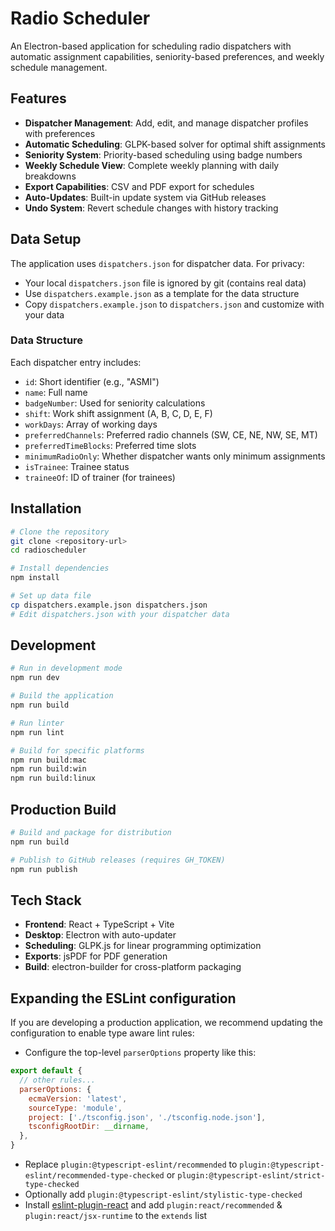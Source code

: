 # Radio Scheduler

An Electron-based application for scheduling radio dispatchers with automatic assignment capabilities, seniority-based preferences, and weekly schedule management.

## Features

- **Dispatcher Management**: Add, edit, and manage dispatcher profiles with preferences
- **Automatic Scheduling**: GLPK-based solver for optimal shift assignments
- **Seniority System**: Priority-based scheduling using badge numbers
- **Weekly Schedule View**: Complete weekly planning with daily breakdowns
- **Export Capabilities**: CSV and PDF export for schedules
- **Auto-Updates**: Built-in update system via GitHub releases
- **Undo System**: Revert schedule changes with history tracking

## Data Setup

The application uses `dispatchers.json` for dispatcher data. For privacy:

- Your local `dispatchers.json` file is ignored by git (contains real data)  
- Use `dispatchers.example.json` as a template for the data structure
- Copy `dispatchers.example.json` to `dispatchers.json` and customize with your data

### Data Structure
Each dispatcher entry includes:
- `id`: Short identifier (e.g., "ASMI")  
- `name`: Full name
- `badgeNumber`: Used for seniority calculations
- `shift`: Work shift assignment (A, B, C, D, E, F)
- `workDays`: Array of working days
- `preferredChannels`: Preferred radio channels (SW, CE, NE, NW, SE, MT)
- `preferredTimeBlocks`: Preferred time slots
- `minimumRadioOnly`: Whether dispatcher wants only minimum assignments
- `isTrainee`: Trainee status
- `traineeOf`: ID of trainer (for trainees)

## Installation

```bash
# Clone the repository
git clone <repository-url>
cd radioscheduler

# Install dependencies
npm install

# Set up data file
cp dispatchers.example.json dispatchers.json
# Edit dispatchers.json with your dispatcher data
```

## Development

```bash
# Run in development mode
npm run dev

# Build the application
npm run build

# Run linter
npm run lint

# Build for specific platforms
npm run build:mac
npm run build:win
npm run build:linux
```

## Production Build

```bash
# Build and package for distribution
npm run build

# Publish to GitHub releases (requires GH_TOKEN)
npm run publish
```

## Tech Stack

- **Frontend**: React + TypeScript + Vite
- **Desktop**: Electron with auto-updater
- **Scheduling**: GLPK.js for linear programming optimization
- **Exports**: jsPDF for PDF generation
- **Build**: electron-builder for cross-platform packaging

## Expanding the ESLint configuration

If you are developing a production application, we recommend updating the configuration to enable type aware lint rules:

- Configure the top-level `parserOptions` property like this:

```js
export default {
  // other rules...
  parserOptions: {
    ecmaVersion: 'latest',
    sourceType: 'module',
    project: ['./tsconfig.json', './tsconfig.node.json'],
    tsconfigRootDir: __dirname,
  },
}
```

- Replace `plugin:@typescript-eslint/recommended` to `plugin:@typescript-eslint/recommended-type-checked` or `plugin:@typescript-eslint/strict-type-checked`
- Optionally add `plugin:@typescript-eslint/stylistic-type-checked`
- Install [eslint-plugin-react](https://github.com/jsx-eslint/eslint-plugin-react) and add `plugin:react/recommended` & `plugin:react/jsx-runtime` to the `extends` list
